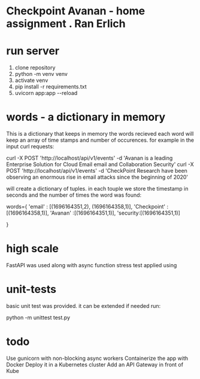 # Checkpoint Avanan - home assignment . Ran Erlich

# run server
1. clone repository
2. python -m venv venv
3. activate venv
4. pip install -r requirements.txt
5. uvicorn app:app --reload


# words - a dictionary in memory

This is a dictionary that keeps in memory the words recieved
each word will keep an array of time stamps and number of occurences. for example in the input curl requests:

curl -X POST 'http://localhost/api/v1/events' -d 'Avanan is a leading Enterprise Solution
for Cloud Email email and Collaboration Security'
curl -X POST 'http://localhost/api/v1/events' -d 'CheckPoint Research have been
observing an enormous rise in email attacks since the beginning of 2020'

will create a dictionary of tuples. in each touple we store the timestamp in seconds and the number of times the word was found:

words={
'email' : [(1696164351,2), (1696164358,1)],
'Checkpoint' :[(1696164358,1)],
'Avanan' :[(1696164351,1)],
'security:[(1696164351,1)]

}

# high scale
FastAPI was used along with async function
stress test applied using 

# unit-tests
basic unit test was provided. it can be extended if needed
run:

python -m unittest test.py

# todo

Use gunicorn with non-blocking async workers
Containerize the app with Docker
Deploy it in a Kubernetes cluster
Add an API Gateway in front of Kube
